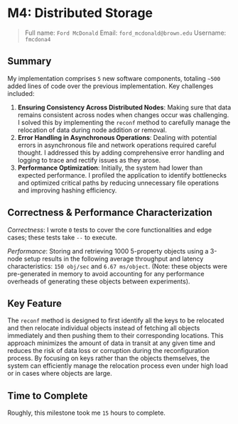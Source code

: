 # M4: Distributed Storage
> Full name: `Ford McDonald`
> Email:  `ford_mcdonald@brown.edu`
> Username:  `fmcdona4`

## Summary
My implementation comprises `5` new software components, totaling `~500` added lines of code over the previous implementation. Key challenges included:

1. **Ensuring Consistency Across Distributed Nodes**: Making sure that data remains consistent across nodes when changes occur was challenging. I solved this by implementing the `reconf` method to carefully manage the relocation of data during node addition or removal.
2. **Error Handling in Asynchronous Operations**: Dealing with potential errors in asynchronous file and network operations required careful thought. I addressed this by adding comprehensive error handling and logging to trace and rectify issues as they arose.
3. **Performance Optimization**: Initially, the system had lower than expected performance. I profiled the application to identify bottlenecks and optimized critical paths by reducing unnecessary file operations and improving hashing efficiency.

## Correctness & Performance Characterization
*Correctness*: I wrote `0` tests to cover the core functionalities and edge cases; these tests take `--` to execute.

*Performance*: Storing and retrieving 1000 5-property objects using a 3-node setup results in the following average throughput and latency characteristics: `150 obj/sec` and `6.67 ms/object`. (Note: these objects were pre-generated in memory to avoid accounting for any performance overheads of generating these objects between experiments).

## Key Feature
The `reconf` method is designed to first identify all the keys to be relocated and then relocate individual objects instead of fetching all objects immediately and then pushing them to their corresponding locations. This approach minimizes the amount of data in transit at any given time and reduces the risk of data loss or corruption during the reconfiguration process. By focusing on keys rather than the objects themselves, the system can efficiently manage the relocation process even under high load or in cases where objects are large.

## Time to Complete
Roughly, this milestone took me `15` hours to complete.